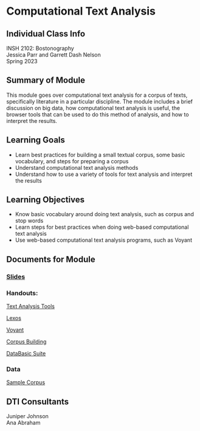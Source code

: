 # Computational Text Analysis

## Individual Class Info
INSH 2102: Bostonography
<br>
Jessica Parr and Garrett Dash Nelson
<br>
Spring 2023
<br>


## Summary of Module
This module goes over computational text analysis for a corpus of texts, specifically literature in a particular discipline. The module includes a brief discussion on big data, how computational text analysis is useful, the browser tools that can be used to do this method of analysis, and how to interpret the results.

## Learning Goals
- Learn best practices for building a small textual corpus, some basic vocabulary, and steps for preparing a corpus
- Understand computational text analysis methods
- Understand how to use a variety of tools for text analysis and interpret the results

## Learning Objectives
- Know basic vocabulary around doing text analysis, such as corpus and stop words
- Learn steps for best practices when doing web-based computational text analysis
- Use web-based computational text analysis programs, such as Voyant

## Documents for Module

### [Slides]()

### Handouts: 
[Text Analysis Tools](https://github.com/NULabNortheastern/digitalassignmentshowcase/blob/master/handouts/text-analysis/Handout-Links_Resources.pdf)

[Lexos](https://github.com/NULabNortheastern/digitalassignmentshowcase/blob/master/handouts/text-analysis/Handout-Lexos.pdf)

[Voyant](https://github.com/NULabNortheastern/digitalassignmentshowcase/blob/master/handouts/text-analysis/Handout-Voyant.pdf)

[Corpus Building](https://github.com/NULabNortheastern/digitalassignmentshowcase/blob/master/handouts/text-analysis/Handout-Corpus_Building.pdf)

[DataBasic Suite](https://github.com/NULabNortheastern/digitalassignmentshowcase/blob/master/handouts/text-analysis/Handout-DataBasic_Suite.pdf)


### Data
[Sample Corpus]()

## DTI Consultants
Juniper Johnson
<br>
Ana Abraham
